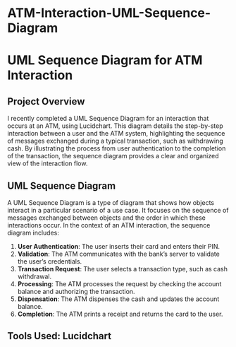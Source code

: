 # ATM-Interaction-UML-Sequence-Diagram

# UML Sequence Diagram for ATM Interaction

## Project Overview
I recently completed a UML Sequence Diagram for an interaction that occurs at an ATM, using Lucidchart. This diagram details the step-by-step interaction between a user and the ATM system, highlighting the sequence of messages exchanged during a typical transaction, such as withdrawing cash. By illustrating the process from user authentication to the completion of the transaction, the sequence diagram provides a clear and organized view of the interaction flow.
## UML Sequence Diagram
A UML Sequence Diagram is a type of diagram that shows how objects interact in a particular scenario of a use case. It focuses on the sequence of messages exchanged between objects and the order in which these interactions occur. In the context of an ATM interaction, the sequence diagram includes:

1. **User Authentication**: The user inserts their card and enters their PIN.
2. **Validation**: The ATM communicates with the bank’s server to validate the user’s credentials.
3. **Transaction Request**: The user selects a transaction type, such as cash withdrawal.
4. **Processing**: The ATM processes the request by checking the account balance and authorizing the transaction.
5. **Dispensation**: The ATM dispenses the cash and updates the account balance.
6. **Completion**: The ATM prints a receipt and returns the card to the user.

## Tools Used: Lucidchart
